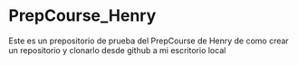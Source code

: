 # PrepCourse_Henry
Este es un prepositorio de prueba del PrepCourse de Henry de como crear un repositorio y clonarlo desde github a mi escritorio local 

